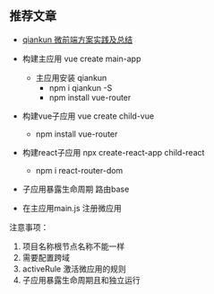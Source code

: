 
## 推荐文章
- [qiankun 微前端方案实践及总结](https://juejin.cn/post/6844904185910018062)
- 构建主应用 vue create main-app
  - 主应用安装 qiankun
    - npm i qiankun -S
    - npm install vue-router

- 构建vue子应用  vue create child-vue
  - npm install vue-router

- 构建react子应用 npx create-react-app child-react
  - npm i react-router-dom


- 子应用暴露生命周期 路由base

- 在主应用main.js 注册微应用

注意事项：
  1. 项目名称根节点名称不能一样
  2. 需要配置跨域
  3. activeRule 激活微应用的规则
  4. 子应用暴露生命周期且和独立运行
